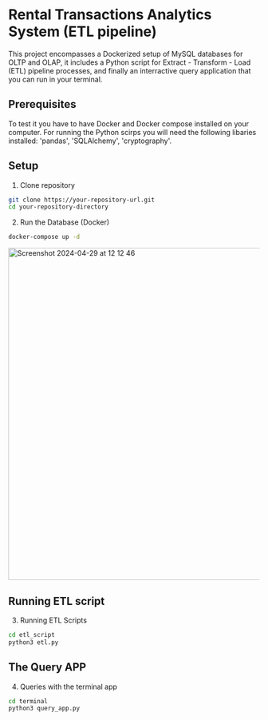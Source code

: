 # Rental Transactions Analytics System (ETL pipeline)

This project encompasses a Dockerized setup of MySQL databases for OLTP and OLAP, it includes a Python script for Extract - Transform - Load (ETL) pipeline processes, and finally an interractive query application that you can run in your terminal.

## Prerequisites

To test it you have to have Docker and Docker compose installed on your computer. For running the Python scirps you will need the following libaries installed: 'pandas', 'SQLAlchemy', 'cryptography'.

## Setup

1. Clone repository 

```sh
git clone https://your-repository-url.git
cd your-repository-directory
```
2. Run the Database (Docker)
```sh
docker-compose up -d
```
<img width="665" alt="Screenshot 2024-04-29 at 12 12 46" src="https://github.com/vsoos/etl_project/assets/107116615/c50566eb-64fb-4b65-ab39-98bf7da266b7">

## Running ETL script

3. Running ETL Scripts
```sh
cd etl_script
python3 etl.py

```

## The Query APP
4. Queries with the terminal app
```sh
cd terminal
python3 query_app.py
```


